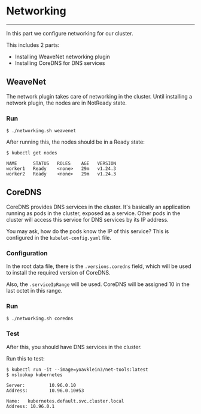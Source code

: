 # Networking
---

In this part we configure networking for our cluster.

This includes 2 parts:
* Installing WeaveNet networking plugin
* Installing CoreDNS for DNS services

## WeaveNet

The network plugin takes care of networking in the cluster.
Until installing a network plugin, the nodes are in NotReady state.


### Run

```
$ ./networking.sh weavenet
```

After running this, the nodes should be in a Ready state:

```
$ kubectl get nodes

NAME      STATUS   ROLES    AGE   VERSION
worker1   Ready    <none>   29m   v1.24.3
worker2   Ready    <none>   29m   v1.24.3
```

## CoreDNS

CoreDNS provides DNS services in the cluster. It's basically an application running as pods
in the cluster, exposed as a service. 
Other pods in the cluster will access this service for DNS services by its IP address.

You may ask, how do the pods know the IP of this service?
This is configured in the `kubelet-config.yaml` file.

### Configuration
In the root data file, there is the `.versions.coredns` field, which will be used 
to install the required version of CoreDNS.

Also, the `.serviceIpRange` will be used. CoreDNS will be assigned 10 in the last octet 
in this range.

### Run

```
$ ./networking.sh coredns
```

### Test
After this, you should have DNS services in the cluster.

Run this to test:
```
$ kubectl run -it --image=yoavklein3/net-tools:latest
$ nslookup kubernetes

Server:         10.96.0.10
Address:        10.96.0.10#53

Name:   kubernetes.default.svc.cluster.local
Address: 10.96.0.1

```


